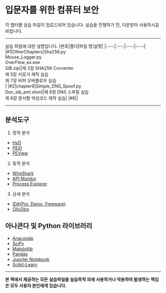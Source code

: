 입문자를 위한 컴퓨터 보안
============================================
각 챕터별 실습 파일이 업로드되어 있습니다.
실습을 진행하기 전, 다운받아 사용하시길 바랍니다.
*****

실습 파일에 대한 설명입니다.
|번호|폴더|파일 명|설명|
|:---:|:---:|:---:|:---:|
|#1|OtherChapters|Sha256.py<br>Mouse_Logger.py<br>OverFlow_ex.exe<br>SIB.zip||제 3장 SHA256 Converter<br>제 5장 키로거 제작 실습<br>제 7장 버퍼 오버플로우 실습<br>|
|#2|chapter6|Simple_DNS_Spoof.py<br>Doc_sib_aml.xlsm||제 6장 DNS 스푸핑 실습<br>제 6장 문서형 악성코드 제작 실습|
|#6||

*****

분석도구
-------
1. 정적 분석
- [HxD](https://mh-nexus.de/en/hxd/) 
- [PEiD](https://www.aldeid.com/wiki/PEiD)
- [PEView](http://wjradburn.com/software/)

2. 동적 분석
- [WireShark](https://www.wireshark.org/)
- [API Monitor](http://www.rohitab.com/apimonitor)
- [Process Explorer](https://docs.microsoft.com/en-us/sysinternals/downloads/process-explorer)

3. 상세 분석
- [IDA(Pro, Demo, Freeware)](https://www.hex-rays.com/)
- [OllyDbg](http://www.ollydbg.de/)

아나콘다 및 Python 라이브러리
---------------------------
- [Anaconda](https://www.anaconda.com/)
- [SciPy](https://www.scipy.org/)
- [Matplotlib](https://matplotlib.org/)
- [Pandas](https://pandas.pydata.org/)
- [Jupyter Notebook](https://jupyter.org/)
- [Scikit-Learn](https://scikit-learn.org/stable/#)

*****

**본 책에서 제공하는 모든 실습파일을 실습목적 외에 사용하거나 악용하여 발생하는 책임은 모두 사용자 본인에게 있습니다.**

